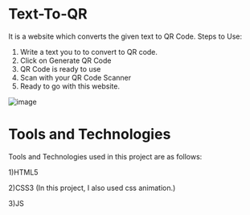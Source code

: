# Text-To-QR
It is a website which converts the given text to QR Code.
Steps to Use:
1) Write a text you to to convert to QR code.
2) Click on Generate QR Code
3) QR Code is ready to use
4) Scan with your QR Code Scanner
5) Ready to go with this website.

![image](https://user-images.githubusercontent.com/69806791/160289121-c678eb3c-42b8-4ed3-8f8b-fdc2794527eb.png)

# Tools and Technologies
Tools and Technologies used in this project are as follows:

1)HTML5

2)CSS3 (In this project, I also used css animation.)

3)JS


